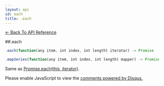 ```yaml
---
layout: api
id: each
title: .each
---
```



[← Back To API Reference](/docs/api-reference.html)
<div class="api-code-section"><markdown>
##.each

```js
.each(function(any item, int index, int length) iterator) -> Promise
```
```js
.mapSeries(function(any item, int index, int length) mapper) -> Promise
```

Same as [Promise.each(this, iterator)](.).
</markdown></div>

<div id="disqus_thread"></div>
<script type="text/javascript">
    var disqus_shortname = "bluebirdjs";
    var disqus_identifier = "disqus-id-each";
    
    (function() {
        var dsq = document.createElement("script"); dsq.type = "text/javascript"; dsq.async = true;
        dsq.src = "//" + disqus_shortname + ".disqus.com/embed.js";
        (document.getElementsByTagName("head")[0] || document.getElementsByTagName("body")[0]).appendChild(dsq);
    })();
</script>
<noscript>Please enable JavaScript to view the <a href="https://disqus.com/?ref_noscript" rel="nofollow">comments powered by Disqus.</a></noscript>
